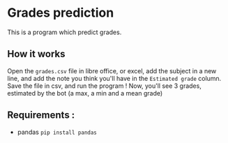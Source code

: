 # Grades prediction
This is a program which predict grades.

## How it works
Open the `grades.csv` file in libre office, or excel, add the subject in a new line, and add the note you think you'll have in the `Estimated grade` column. Save the file in csv, and run the program !
Now, you'll see 3 grades, estimated by the bot (a max, a min and a mean grade)

## Requirements :
- pandas
`pip install pandas`